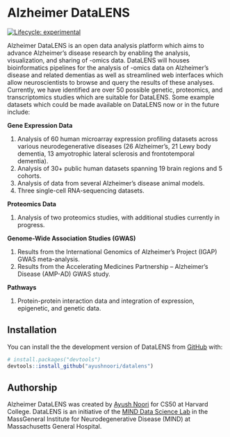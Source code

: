 
<!-- README.md is generated from README.Rmd. Please edit that file -->

# Alzheimer DataLENS

<!-- badges: start -->

[![Lifecycle:
experimental](https://img.shields.io/badge/lifecycle-experimental-orange.svg)](https://lifecycle.r-lib.org/articles/stages.html#experimental)

<!-- badges: end -->

Alzheimer DataLENS is an open data analysis platform which aims to
advance Alzheimer’s disease research by enabling the analysis,
visualization, and sharing of -omics data. DataLENS will houses
bioinformatics pipelines for the analysis of -omics data on Alzheimer’s
disease and related dementias as well as streamlined web interfaces
which allow neuroscientists to browse and query the results of these
analyses. Currently, we have identified are over 50 possible genetic,
proteomics, and transcriptomics studies which are suitable for DataLENS.
Some example datasets which could be made available on DataLENS now or
in the future include:

**Gene Expression Data**

1.  Analysis of 60 human microarray expression profiling datasets across
    various neurodegenerative diseases (26 Alzheimer’s, 21 Lewy body
    dementia, 13 amyotrophic lateral sclerosis and frontotemporal
    dementia).
2.  Analysis of 30+ public human datasets spanning 19 brain regions and
    5 cohorts.
3.  Analysis of data from several Alzheimer’s disease animal models.
4.  Three single-cell RNA-sequencing datasets.

**Proteomics Data**

1.  Analysis of two proteomics studies, with additional studies
    currently in progress.

**Genome-Wide Association Studies (GWAS)**

1.  Results from the International Genomics of Alzheimer’s Project
    (IGAP) GWAS meta-analysis.
2.  Results from the Accelerating Medicines Partnership – Alzheimer’s
    Disease (AMP-AD) GWAS study.

**Pathways**

1.  Protein-protein interaction data and integration of expression,
    epigenetic, and genetic data.

## Installation

You can install the the development version of DataLENS from
[GitHub](https://github.com/) with:

``` r
# install.packages("devtools")
devtools::install_github("ayushnoori/datalens")
```

## Authorship

Alzheimer DataLENS was created by [Ayush
Noori](mailto:anoori1@mgh.harvard.edu) for CS50 at Harvard College.
DataLENS is an initiative of the [MIND Data Science
Lab](https://www.massgeneral.org/neurology/research/mind-data-science-lab)
in the MassGeneral Institute for Neurodegenerative Disease (MIND) at
Massachusetts General Hospital.

<!-- ## Example -->
<!-- This is a basic example which shows you how to solve a common problem: -->
<!-- ```{r example} -->
<!-- library(datalens) -->
<!-- ## basic example code -->
<!-- ``` -->
<!-- What is special about using `README.Rmd` instead of just `README.md`? You can include R chunks like so: -->
<!-- ```{r cars} -->
<!-- summary(cars) -->
<!-- ``` -->
<!-- You'll still need to render `README.Rmd` regularly, to keep `README.md` up-to-date. `devtools::build_readme()` is handy for this. You could also use GitHub Actions to re-render `README.Rmd` every time you push. An example workflow can be found here: <https://github.com/r-lib/actions/tree/master/examples>. -->
<!-- You can also embed plots, for example: -->
<!-- ```{r pressure, echo = FALSE} -->
<!-- plot(pressure) -->
<!-- ``` -->
<!-- In that case, don't forget to commit and push the resulting figure files, so they display on GitHub and CRAN. -->
